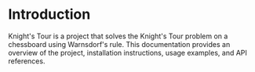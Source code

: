 Introduction
============

Knight's Tour is a project that solves the Knight's Tour problem on a chessboard using Warnsdorf's rule. This documentation provides an overview of the project, installation instructions, usage examples, and API references.
